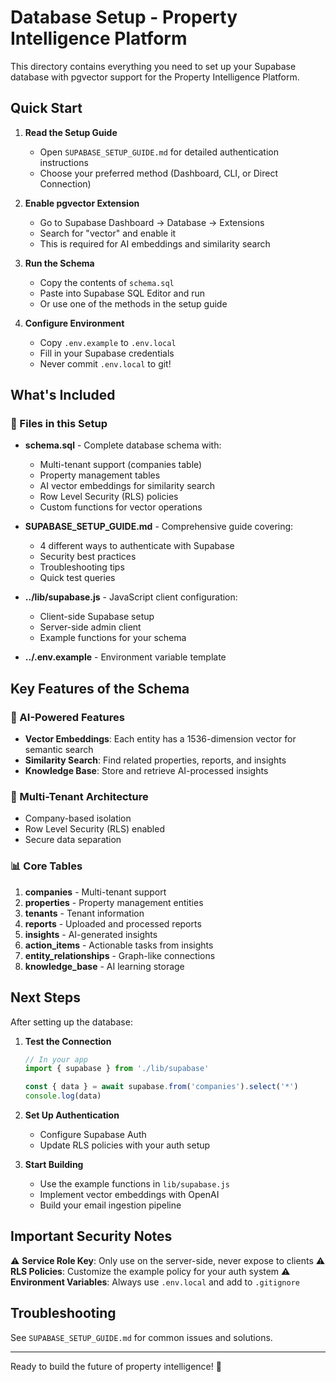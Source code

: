 # Database Setup - Property Intelligence Platform

This directory contains everything you need to set up your Supabase database with pgvector support for the Property Intelligence Platform.

## Quick Start

1. **Read the Setup Guide**
   - Open `SUPABASE_SETUP_GUIDE.md` for detailed authentication instructions
   - Choose your preferred method (Dashboard, CLI, or Direct Connection)

2. **Enable pgvector Extension**
   - Go to Supabase Dashboard → Database → Extensions
   - Search for "vector" and enable it
   - This is required for AI embeddings and similarity search

3. **Run the Schema**
   - Copy the contents of `schema.sql`
   - Paste into Supabase SQL Editor and run
   - Or use one of the methods in the setup guide

4. **Configure Environment**
   - Copy `.env.example` to `.env.local`
   - Fill in your Supabase credentials
   - Never commit `.env.local` to git!

## What's Included

### 📁 Files in this Setup

- **schema.sql** - Complete database schema with:
  - Multi-tenant support (companies table)
  - Property management tables
  - AI vector embeddings for similarity search
  - Row Level Security (RLS) policies
  - Custom functions for vector operations
  
- **SUPABASE_SETUP_GUIDE.md** - Comprehensive guide covering:
  - 4 different ways to authenticate with Supabase
  - Security best practices
  - Troubleshooting tips
  - Quick test queries

- **../lib/supabase.js** - JavaScript client configuration:
  - Client-side Supabase setup
  - Server-side admin client
  - Example functions for your schema

- **../.env.example** - Environment variable template

## Key Features of the Schema

### 🧠 AI-Powered Features
- **Vector Embeddings**: Each entity has a 1536-dimension vector for semantic search
- **Similarity Search**: Find related properties, reports, and insights
- **Knowledge Base**: Store and retrieve AI-processed insights

### 🏢 Multi-Tenant Architecture
- Company-based isolation
- Row Level Security (RLS) enabled
- Secure data separation

### 📊 Core Tables
1. **companies** - Multi-tenant support
2. **properties** - Property management entities
3. **tenants** - Tenant information
4. **reports** - Uploaded and processed reports
5. **insights** - AI-generated insights
6. **action_items** - Actionable tasks from insights
7. **entity_relationships** - Graph-like connections
8. **knowledge_base** - AI learning storage

## Next Steps

After setting up the database:

1. **Test the Connection**
   ```javascript
   // In your app
   import { supabase } from './lib/supabase'
   
   const { data } = await supabase.from('companies').select('*')
   console.log(data)
   ```

2. **Set Up Authentication**
   - Configure Supabase Auth
   - Update RLS policies with your auth setup

3. **Start Building**
   - Use the example functions in `lib/supabase.js`
   - Implement vector embeddings with OpenAI
   - Build your email ingestion pipeline

## Important Security Notes

⚠️ **Service Role Key**: Only use on the server-side, never expose to clients
⚠️ **RLS Policies**: Customize the example policy for your auth system
⚠️ **Environment Variables**: Always use `.env.local` and add to `.gitignore`

## Troubleshooting

See `SUPABASE_SETUP_GUIDE.md` for common issues and solutions.

---

Ready to build the future of property intelligence! 🚀